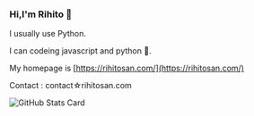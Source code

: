 ### Hi,I'm Rihito 👋

I usually use Python.

I can codeing javascript and python 📝.

My homepage is [https://rihitosan.com/](https://rihitosan.com/)

Contact : contact☆rihitosan.com

![GitHub Stats Card](https://github-readme-stats.vercel.app/api?username=rihitosan)

